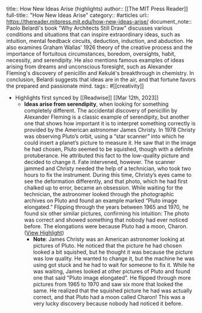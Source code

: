 title:: How New Ideas Arise (highlights)
author:: [[The MIT Press Reader]]
full-title:: "How New Ideas Arise"
category:: #articles
url:: https://thereader.mitpress.mit.edu/how-new-ideas-arise/
document_note:: Paolo Belardi's book "Why Architects Still Draw" discusses various conditions and situations that can inspire extraordinary ideas, such as intuition, mental feedback circuits, deduction, induction, and abduction. He also examines Graham Wallas' 1926 theory of the creative process and the importance of fortuitous circumstances, boredom, oversights, habit, necessity, and serendipity. He also mentions famous examples of ideas arising from dreams and unconscious foresight, such as Alexander Fleming's discovery of penicillin and Kekulé's breakthrough in chemistry. In conclusion, Belardi suggests that ideas are in the air, and that fortune favors the prepared and passionate mind.
tags:: #[[creativity]]

- Highlights first synced by [[Readwise]] [[Mar 12th, 2023]]
	- **Ideas arise from serendipity**, when looking for something completely different. The accidental discovery of penicillin by Alexander Fleming is a classic example of serendipity, but another one that shows how important it is to interpret something correctly is provided by the American astronomer James Christy. In 1978 Christy was observing Pluto’s orbit, using a “star scanner” into which he could insert a planet’s picture to measure it. He saw that in the image he had chosen, Pluto seemed to be squished, though with a definite protuberance. He attributed this fact to the low-quality picture and decided to change it. Fate intervened, however. The scanner jammed and Christy needed the help of a technician, who took two hours to fix the instrument. During this time, Christy’s eyes came to see the deformation differently, and that photo, which he had first chalked up to error, became an obsession. While waiting for the technician, the astronomer looked through the photographic archives on Pluto and found an example marked “Pluto image elongated.” Flipping through the years between 1965 and 1970, he found six other similar pictures, confirming his intuition: The photo was correct and showed something that nobody had ever noticed before. The elongations were because Pluto had a moon, Charon. ([View Highlight](https://read.readwise.io/read/01gv9jsdqy8w65v3dq0qp16r4s))
		- **Note**: James Christy was an American astronomer looking at pictures of Pluto. He noticed that the picture he had chosen looked a bit squished, but he thought it was because the picture was low quality. He wanted to change it, but the machine he was using got stuck and he had to wait for someone to fix it. While he was waiting, James looked at other pictures of Pluto and found one that said "Pluto image elongated". He flipped through more pictures from 1965 to 1970 and saw six more that looked the same. He realized that the squished picture he had was actually correct, and that Pluto had a moon called Charon! This was a very lucky discovery because nobody had noticed it before.